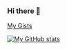 ### Hi there 👋

<!--
**SolarianZ/SolarianZ** is a ✨ _special_ ✨ repository because its `README.md` (this file) appears on your GitHub profile.

Here are some ideas to get you started:

- 🔭 I’m currently working on ...
- 🌱 I’m currently learning ...
- 👯 I’m looking to collaborate on ...
- 🤔 I’m looking for help with ...
- 💬 Ask me about ...
- 📫 How to reach me: ...
- 😄 Pronouns: ...
- ⚡ Fun fact: ...
-->

[My Gists](https://gist.github.com/SolarianZ)

[![My GitHub stats](https://github-readme-stats.vercel.app/api?username=SolarianZ)](https://github.com/SolarianZ) 

<!--
[![Top Langs](https://github-readme-stats.vercel.app/api/top-langs/?username=SolarianZ)](https://github.com/SolarianZ)
-->
